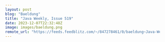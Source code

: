 ```yaml
---
layout: post
blog: "Baeldung"
title: "Java Weekly, Issue 519"
date: 2023-12-07T22:32:48Z
image: images/baeldung.png
remote_url: "https://feeds.feedblitz.com/~/847278461/0/baeldung~Java-Weekly-Issue"
---
```

